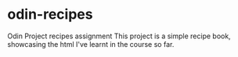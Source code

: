 # odin-recipes
Odin Project recipes assignment
This project is a simple recipe book, showcasing the html I've learnt in the course so far.
